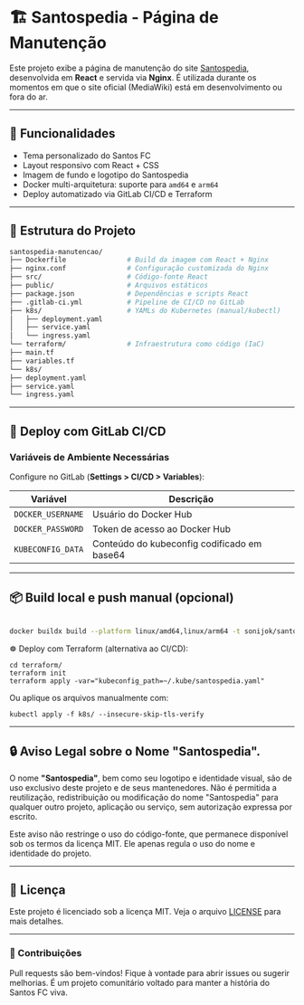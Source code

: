 # 🏗️ Santospedia - Página de Manutenção

Este projeto exibe a página de manutenção do site [Santospedia](https://santospedia.com.br), desenvolvida em **React** e servida via **Nginx**. É utilizada durante os momentos em que o site oficial (MediaWiki) está em desenvolvimento ou fora do ar.

---

## 🧾 Funcionalidades

- Tema personalizado do Santos FC
- Layout responsivo com React + CSS
- Imagem de fundo e logotipo do Santospedia
- Docker multi-arquitetura: suporte para `amd64` e `arm64`
- Deploy automatizado via GitLab CI/CD e Terraform

---

## 📁 Estrutura do Projeto
```bash
santospedia-manutencao/
├── Dockerfile               # Build da imagem com React + Nginx
├── nginx.conf               # Configuração customizada do Nginx
├── src/                     # Código-fonte React
├── public/                  # Arquivos estáticos
├── package.json             # Dependências e scripts React
├── .gitlab-ci.yml           # Pipeline de CI/CD no GitLab
├── k8s/                     # YAMLs do Kubernetes (manual/kubectl)
│   ├── deployment.yaml
│   ├── service.yaml
│   └── ingress.yaml
└── terraform/               # Infraestrutura como código (IaC)
├── main.tf
├── variables.tf
└── k8s/
├── deployment.yaml
├── service.yaml
└── ingress.yaml
````
---

## 🚀 Deploy com GitLab CI/CD

### Variáveis de Ambiente Necessárias

Configure no GitLab (**Settings > CI/CD > Variables**):

| Variável          | Descrição                                  |
|-------------------|--------------------------------------------|
| `DOCKER_USERNAME` | Usuário do Docker Hub                      |
| `DOCKER_PASSWORD` | Token de acesso ao Docker Hub              |
| `KUBECONFIG_DATA` | Conteúdo do kubeconfig codificado em base64 |

---

## 📦 Build local e push manual (opcional)

```bash

docker buildx build --platform linux/amd64,linux/arm64 -t sonijok/santospedia-manutencao:latest --push .

````
☸️ Deploy com Terraform (alternativa ao CI/CD):

````
cd terraform/
terraform init
terraform apply -var="kubeconfig_path=~/.kube/santospedia.yaml"
````

Ou aplique os arquivos manualmente com:

````
kubectl apply -f k8s/ --insecure-skip-tls-verify
````

---

## 🔒 Aviso Legal sobre o Nome "Santospedia".

O nome **"Santospedia"**, bem como seu logotipo e identidade visual, são de uso exclusivo deste projeto e de seus mantenedores.
Não é permitida a reutilização, redistribuição ou modificação do nome "Santospedia" para qualquer outro projeto, aplicação ou serviço, sem autorização expressa por escrito.

Este aviso não restringe o uso do código-fonte, que permanece disponível sob os termos da licença MIT. Ele apenas regula o uso do nome e identidade do projeto.

---

## 📄 Licença

Este projeto é licenciado sob a licença MIT. Veja o arquivo [LICENSE](./LICENSE) para mais detalhes.

---

### 🤝 Contribuições

Pull requests são bem-vindos! Fique à vontade para abrir issues ou sugerir melhorias. É um projeto comunitário voltado para manter a história do Santos FC viva.

